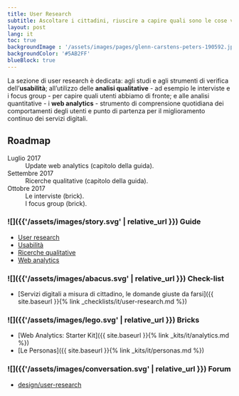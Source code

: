 ```yaml
---
title: User Research
subtitle: Ascoltare i cittadini, riuscire a capire quali sono le cose veramente importanti per loro, e poi metterle in pratica. E’ questo il segreto della buona progettazione.
layout: post
lang: it
toc: true
backgroundImage : '/assets/images/pages/glenn-carstens-peters-190592.jpg'
backgroundColor: '#5AB2FF'
blueBlock: true
---
```


La sezione di user research è dedicata: agli studi e agli strumenti di verifica dell’**usabilità**; all’utilizzo delle **analisi qualitative** - ad esempio le interviste e i focus group - per capire quali utenti abbiamo di fronte; e alle analisi quantitative - i **web analytics** - strumento di comprensione quotidiana dei comportamenti degli utenti e punto di partenza per il miglioramento continuo dei servizi digitali.

## Roadmap

<dl class="Roadmap">
<dt>Luglio 2017</dt>
<dd>Update web analytics (capitolo della guida).</dd>
<dt>Settembre 2017</dt>
<dd>Ricerche qualitative (capitolo della guida).</dd>
<dt>Ottobre 2017</dt>
<dd>Le interviste (brick).</dd>
<dd>I focus group (brick).</dd>
</dl>

### ![]({{'/assets/images/story.svg' | relative_url }}) Guide

- [User research](http://design-italia.readthedocs.io/it/latest/doc/user-research.html)
- [Usabilità](http://design-italia.readthedocs.io/it/latest/doc/user-research/usabilita.html)
- [Ricerche qualitative](http://design-italia.readthedocs.io/it/latest/doc/user-research/ricerche-qualitative.html)
- [Web analytics](http://design-italia.readthedocs.io/it/latest/doc/user-research/web-analytics.html)

### ![]({{'/assets/images/abacus.svg' | relative_url }}) Check-list

- [Servizi digitali a misura di cittadino, le domande giuste da farsi]({{ site.baseurl }}{% link _checklists/it/user-research.md %})

### ![]({{'/assets/images/lego.svg' | relative_url }}) Bricks

- [Web Analytics: Starter Kit]({{ site.baseurl }}{% link _kits/it/analytics.md %})
- [Le Personas]({{ site.baseurl }}{% link _kits/it/personas.md %})

### ![]({{'/assets/images/conversation.svg' | relative_url }}) Forum

- [design/user-research](https://forum.italia.it/c/design/user-research)
